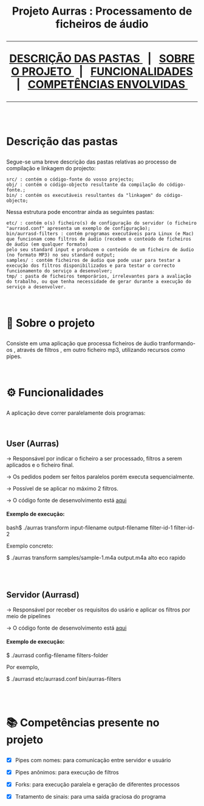 
<div align='center'>

<h1> Projeto Aurras : Processamento de ficheiros de áudio
<hr/>    

<a href='#desc'> DESCRIÇÃO DAS PASTAS </a> &nbsp;&nbsp;|&nbsp;&nbsp;
<a href='#about'> SOBRE O PROJETO </a> &nbsp;&nbsp;|&nbsp;&nbsp;
<a href='#tools'> FUNCIONALIDADES </a> &nbsp;&nbsp;|&nbsp;&nbsp;
<a href='#comps'> COMPETÊNCIAS ENVOLVIDAS </a> &nbsp;&nbsp;
</div>

<hr/>
<br/>
<br/>

# <p id='desc'> Descrição das pastas </p>

Segue-se uma breve descrição das pastas relativas ao processo de compilação e linkagem do projecto: <br/>

    src/ : contém o código-fonte do vosso projecto; 
    obj/ : contém o código-objecto resultante da compilação do código-fonte.;
    bin/ : contém os executáveis resultantes da "linkagem" do código-objecto; 

Nessa estrutura pode encontrar ainda as seguintes pastas: <br/>

    etc/ : contém o(s) ficheiro(s) de configuração do servidor (o ficheiro "aurrasd.conf" apresenta um exemplo de configuração); 
    bin/aurrasd-filters : contém programas executáveis para Linux (e Mac) que funcionam como filtros de áudio (recebem o conteúdo de ficheiros de áudio (em qualquer formato)
    pelo seu standard input e produzem o conteúdo de um ficheiro de áudio (no formato MP3) no seu standard output; 
    samples/ : contém ficheiros de áudio que pode usar para testar a execução dos filtros disponibilizados e para testar o correcto funcionamento do serviço a desenvolver; 
    tmp/ : pasta de ficheiros temporários, irrelevantes para a avaliação do trabalho, ou que tenha necessidade de gerar durante a execução do serviço a desenvolver. 

<br/>

# <p id='about'> 🔎 Sobre o projeto </p>

Consiste em uma aplicação que processa ficheiros de áudio tranformando-os , através de filtros , em outro ficheiro mp3, utilizando recursos como pipes.

<br/>
    
# <p id='tools'>⚙ Funcionalidades </p>

A aplicação deve correr paralelamente dois programas:

<br/>

## User (Aurras)


&rarr; Responsável por indicar o ficheiro a ser processado, filtros a serem aplicados e o ficheiro final.

&rarr; Os pedidos podem ser feitos paralelos porém executa sequencialmente.

&rarr; Possível de se aplicar no máximo 2 filtros.

&rarr; O código fonte de desenvolvimento está <a href='./projeto/src/aurras.c'> aqui <a/>

<h4>Exemplo de execução:</h4>


bash$ ./aurras  transform input-filename output-filename filter-id-1 filter-id-2 

Exemplo concreto:

$ ./aurras transform samples/sample-1.m4a output.m4a alto eco rapido

<br/>
<br/>

## Servidor (Aurrasd)


&rarr; Responsável por receber os requisitos do usário e aplicar os filtros por meio de pipelines

&rarr; O código fonte de desenvolvimento está <a href='./projeto/src/aurrasd.c'> aqui <a/>


<h4>Exemplo de execução:</h4>

$ ./aurrasd config-filename filters-folder

Por exemplo,

$ ./aurrasd etc/aurrasd.conf bin/aurras-filters

<br/>
<br/>


# <p id='comps'>📚 Competências presente no projeto </p>    

- [x] Pipes com nomes: para comunicação entre servidor e usuário 
- [x] Pipes anônimos: para execução de filtros 
- [x] Forks: para execução paralela e geração de diferentes processos
- [x] Tratamento de sinais: para uma saída graciosa do programa
        
    
